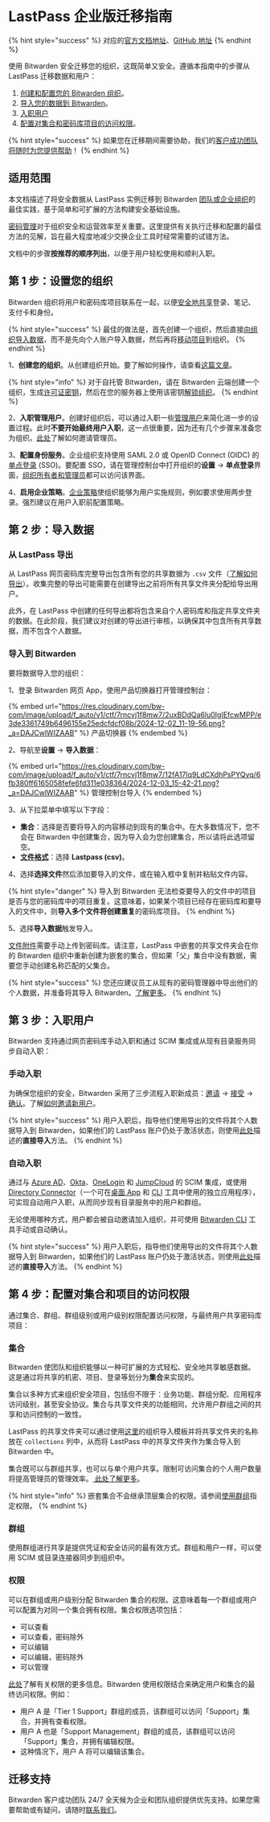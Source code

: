 # LastPass 企业版迁移指南

{% hint style="success" %}
对应的[官方文档地址](https://bitwarden.com/help/article/lastpass-enterprise-migration-guide/)、[GitHub 地址](https://github.com/bitwarden/help/blob/master/_articles/importing/lastpass-enterprise-migration-guide.md)
{% endhint %}

使用 Bitwarden 安全迁移您的组织，这既简单又安全。遵循本指南中的步骤从 LastPass 迁移数据和用户：

1. [创建和配置您的 Bitwarden 组织](lastpass-enterprise-migration-guide.md#step-1-setup-your-organization)。
2. [导入您的数据到 Bitwarden](lastpass-enterprise-migration-guide.md#step-2-import-data)。
3. [入职用户](lastpass-enterprise-migration-guide.md#step-3-onboard-users)
4. [配置对集合和密码库项目的访问权限](lastpass-enterprise-migration-guide.md#step-4-configure-access-to-collections-and-items)。

{% hint style="success" %}
如果您在迁移期间需要协助，我们的[客户成功团队将随时为您提供帮助](https://bitwarden.com/contact/)！
{% endhint %}

## 适用范围 <a href="#scope" id="scope"></a>

本文档描述了将安全数据从 LastPass 实例迁移到 Bitwarden [团队或企业组织](../organizations-overview.md)的最佳实践，基于简单和可扩展的方法构建安全基础设施。

[密码管理](https://bitwarden.com/products/business/)对于组织安全和运营效率至关重要。这里提供有关执行迁移和配置的最佳方法的见解，旨在最大程度地减少交换企业工具时经常需要的试错方法。

文档中的步骤**按推荐的顺序列出**，以便于用户轻松使用和顺利入职。

## 第 1 步：设置您的组织 <a href="#step-1-setup-your-organization" id="step-1-setup-your-organization"></a>

Bitwarden 组织将用户和密码库项目联系在一起，以便[安全地共享](../../organizations/sharing.md)登录、笔记、支付卡和身份。

{% hint style="success" %}
最佳的做法是，首先创建一个组织，然后直接[向组织导入数据](../manage-shared-items/import-organization-items/import-data-to-an-organization.md)，而不是先向个人账户导入数据，然后再将[移动项目](../../organizations/sharing.md)到组织。
{% endhint %}

1、**创建您的组织**。从创建组织开始。要了解如何操作，请查看[这篇文章](../organizations-overview.md#create-an-organization)。

{% hint style="info" %}
对于自托管 Bitwarden，请在 Bitwarden 云端创建一个组织，生成[许可证密钥](https://bitwarden.com/host/)，然后在您的服务器上使用该密钥[解锁组织](../../self-hosting/licensing.md#organization-license)。
{% endhint %}

2、**入职管理用户**。创建好组织后，可以通过入职一些[管理用户](../manage-members/member-roles.md)来简化进一步的设置过程。此时**不要开始最终用户入职**，这一点很重要，因为还有几个步骤来准备您为组织。[此处](../manage-members/user-management.md#onboard-users)了解如何邀请管理员。

3、**配置身份服务**。企业组织支持使用 SAML 2.0 或 OpenID Connect (OIDC) 的[单点登录](../../login-with-sso/about-login-with-sso.md) (SSO)。要配置 SSO，请在管理控制台中打开组织的**设置** → **单点登录**界面，[组织所有者和管理员](../manage-members/member-roles.md)都可以访问该界面。

4、**启用企业策略**。[企业策略](../oversight-visibility/enterprise-policies.md)使组织能够为用户实施规则，例如要求使用两步登录。强烈建议在用户入职前配置策略。

## 第 2 步：导入数据 <a href="#step-2-import-data" id="step-2-import-data"></a>

### &#x20;从 LastPass 导出 <a href="#export-from-lastpass" id="export-from-lastpass"></a>

从 LastPass 网页密码库完整导出包含所有您的共享数据为 `.csv` 文件（[了解如何导出](https://support.lastpass.com/s/document-item?language=en_US\&bundleId=lastpass\&topicId=LastPass/export-generic-csv.html&_LANG=enus)）。收集完整的导出可能需要在创建导出之前将所有共享文件夹分配给导出用户。

此外，在 LastPass 中创建的任何导出都将包含来自个人密码库和指定共享文件夹的数据。在此阶段，我们建议对创建的导出进行审核，以确保其中包含所有共享数据，而不包含个人数据。

### 导入到 Bitwarden <a href="#import-to-bitwarden" id="import-to-bitwarden"></a>

要将数据导入您的组织：

1、登录 Bitwarden 网页 App，使用产品切换器打开管理控制台：

{% embed url="https://res.cloudinary.com/bw-com/image/upload/f_auto/v1/ctf/7rncvj1f8mw7/2uxBDdQa6lu0IgIEfcwMPP/e3de3361749b6496155e25edcfdcf08b/2024-12-02_11-19-56.png?_a=DAJCwlWIZAAB" %}
产品切换器
{% endembed %}

2、导航至**设置** → **导入数据**：

{% embed url="https://res.cloudinary.com/bw-com/image/upload/f_auto/v1/ctf/7rncvj1f8mw7/12fA17Iq9LdCXdhPsPYQyq/6fb380ff6165058fefe6fd311e038364/2024-12-03_15-42-21.png?_a=DAJCwlWIZAAB" %}
管理控制台导入
{% endembed %}

3、从下拉菜单中填写以下字段：

* **集合**：选择是否要将导入的内容移动到现有的集合中。在大多数情况下，您不会在 Bitwarden 中创建集合，因为导入会为您创建集合，所以请将此选项留空。
* [**文件格式**](../../import-export/import-and-export-faqs.md#q-what-file-formats-does-bitwarden-support-for-import)：选择 **Lastpass (csv)**。

4、选择**选择文件**然后添加要导入的文件，或在输入框中复制并粘贴文件内容。

{% hint style="danger" %}
导入到 Bitwarden 无法检查要导入的文件中的项目是否与您的密码库中的项目重复。这意味着，如果某个项目已经存在密码库和要导入的文件中，则**导入多个文件将创建重复**的密码库项目。
{% endhint %}

5、选择**导入数据**触发导入。

[文件附件](../../your-vault/file-attachments.md)需要手动上传到密码库。请注意，LastPass 中嵌套的共享文件夹会在你的 Bitwarden 组织中重新创建为嵌套的集合，但如果「父」集合中没有数据，需要您手动创建名称匹配的父集合。

{% hint style="success" %}
您还应建议员工从现有的密码管理器中导出他们的个人数据，并准备将其导入 Bitwarden。[了解更多](../../password-manager/import-and-export/import-guides/import-data-from-lastpass.md)。
{% endhint %}

## 第 3 步：入职用户 <a href="#step-3-onboard-users" id="step-3-onboard-users"></a>

Bitwarden 支持通过网页密码库手动入职和通过 SCIM 集成或从现有目录服务同步自动入职：

### 手动入职 <a href="#manual-onboarding" id="manual-onboarding"></a>

为确保您组织的安全，Bitwarden 采用了三步流程入职新成员：[邀请](../manage-members/user-management.md#invite) → [接受](../manage-members/user-management.md#accept) → [确认](../manage-members/user-management.md#confirm)。了解[如何邀请新用户](../manage-members/user-management.md#onboard-users)。

{% hint style="success" %}
用户入职后，指导他们使用导出的文件将其个人数据导入到 Bitwarden，如果他们的 LastPass 账户仍处于激活状态，则使用[此处](../../password-manager/import-and-export/import-guides/import-data-from-lastpass.md#zhi-jie-dao-ru)描述的**直接导入**方法。
{% endhint %}

### 自动入职 <a href="#automated-onboarding" id="automated-onboarding"></a>

通过与 [Azure AD](../manage-members/scim/microsoft-entra-id-scim-integration.md)、[Okta](../manage-members/scim/okta-scim-integration.md)、[OneLogin](../manage-members/scim/onelogin-scim-integration.md) 和 [JumpCloud](../manage-members/scim/jumpcloud-scim-integration.md) 的 SCIM 集成，或使用 [Directory Connector](../manage-members/directory-connector/about-directory-connector.md)（一个可在[桌面 App](../manage-members/directory-connector/directory-connector-desktop-app.md) 和 [CLI](../manage-members/directory-connector/directory-connector-cli.md) 工具中使用的独立应用程序），可实现自动用户入职，从而同步现有目录服务中的用户和群组。

无论使用哪种方式，用户都会被自动邀请加入组织，并可使用 [Bitwarden CLI](../../password-manager/developer-tools/cli/password-manager-cli.md#confirm) 工具手动或自动确认。

{% hint style="success" %}
用户入职后，指导他们使用导出的文件将其个人数据导入到 Bitwarden，如果他们的 LastPass 账户仍处于激活状态，则使用[此处](../../password-manager/import-and-export/import-guides/import-data-from-lastpass.md#zhi-jie-dao-ru)描述的**直接导入**方法。
{% endhint %}

## 第 4 步：配置对集合和项目的访问权限 <a href="#step-4-configure-access-to-collections-and-items" id="step-4-configure-access-to-collections-and-items"></a>

通过集合、群组、群组级别或用户级别权限配置访问权限，与最终用户共享密码库项目：

### 集合 <a href="#collections" id="collections"></a>

Bitwarden 使团队和组织能够以一种可扩展的方式轻松、安全地共享敏感数据。这是通过将共享的机密、项目、登录等划分为**集合**来实现的。

集合以多种方式来组织安全项目，包括但不限于：业务功能、群组分配、应用程序访问级别，甚至安全协议。集合与共享文件夹的功能相同，允许用户群组之间的共享和访问控制的一致性。

LastPass 的共享文件夹可以通过使用[这里](https://bitwarden.com/help/files/bitwarden_export_org.csv)的组织导入模板并将共享文件夹的名称放在 `collections` 列中，从而将 LastPass 中的共享文件夹作为集合导入到 Bitwarden 中。

集合既可以与群组共享，也可以与单个用户共享。限制可访问集合的个人用户数量将提高管理员的管理效率。[ 此处了解更多](../manage-shared-items/collections/about-collections.md)。

{% hint style="info" %}
嵌套集合不会继承顶层集合的权限。请参阅[使用群组](../manage-members/groups.md#using-groups)指定权限。
{% endhint %}

### 群组 <a href="#groups" id="groups"></a>

使用群组进行共享是提供凭证和安全访问的最有效方式。群组和用户一样，可以使用 SCIM 或目录连接器同步到组织中。

### 权限 <a href="#permissions" id="permissions"></a>

可以在群组或用户级别分配 Bitwarden 集合的权限。这意味着每一个群组或用户可以配置为对同一个集合拥有权限。集合权限选项包括：

* 可以查看
* 可以查看，密码除外
* 可以编辑
* 可以编辑，密码除外
* 可以管理

[此处](../manage-members/member-roles.md#permissions)了解有关权限的更多信息。Bitwarden 使用权限结合来确定用户和集合的最终访问权限。例如：

* 用户 A 是「Tier 1 Support」群组的成员，该群组可以访问「Support」集合，并拥有查看权限。
* 用户 A 也是「Support Management」群组的成员，该群组可以访问「Support」集合，并拥有编辑权限。
* 这种情况下，用户 A 将可以编辑该集合。

## 迁移支持 <a href="#migration-support" id="migration-support"></a>

Bitwarden 客户成功团队 24/7 全天候为企业和团队组织提供优先支持。如果您需要帮助或有疑问，请随时[联系我们](https://bitwarden.com/contact/)。
